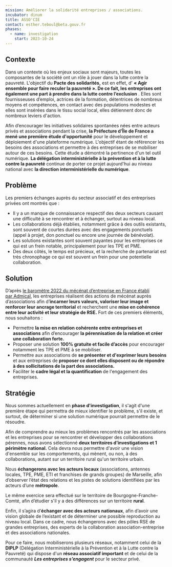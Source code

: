 ```yaml
---
mission: Améliorer la solidarité entreprises / associations.
incubator: dinum
title: ASSO'CIE
contact: esther.teboul@beta.gouv.fr
phases:
  - name: investigation
    start: 2023-10-24
---
```

## Contexte

Dans un contexte où les enjeux sociaux sont majeurs, toutes les composantes de la société ont un rôle à jouer dans la lutte contre la pauvreté. L'objectif du **Pacte des solidarités,** est en effet, d' **« Agir ensemble pour faire reculer la pauvreté ». De ce fait, les entreprises ont également une part à prendre dans la lutte contre l’exclusion** . Elles sont fournisseuses d’emploi, actrices de la formation, détentrices de nombreux moyens et compétences, en contact avec des populations modestes et elles sont insérées dans le tissu social local, elles détiennent donc de nombreux leviers d'action.

Afin d’encourager les initiatives solidaires spontanées nées entre acteurs privés et associations pendant la crise,  **la Préfecture d’Île de France a mené une première étude d'opportunité** pour le développement et déploiement d'une plateforme numérique. L'objectif étant de référencer les besoins des associations et permettre à des entreprises de se mobiliser autour de ces besoins. Cette étude a démontré la pertinence d'un tel outil numérique. **La délégation interministérielle à la prévention et à la lutte contre la pauvreté** continue de porter ce projet aujourd'hui au niveau national avec **la direction interministérielle du numérique**.

## Problème

Les premiers échanges auprès du secteur associatif et des entreprises privées ont montrés que :

- Il y a un manque de connaissance respectif  des deux secteurs causant une difficulté à se rencontrer et à échanger, surtout au niveau local.
- Les collaborations déjà établies, notamment grâce à des outils existants, sont souvent de courtes durées avec des engagements ponctuels (appel à projet, don ponctuel ou encore une journée de bénévolat).
- Les solutions existantes sont souvent payantes pour les entreprises ce qui est un frein notable, principalement pour les TPE et PME.
- Des deux côtés, le temps est précieux, et la recherche de partenariat est très chronophage ce qui est souvent un frein pour une potentielle collaboration.

## Solution

D’après [le baromètre 2022 du mécénat d’entreprise en France établi par Admical](https://mecenatpublicprive.fr/barometre-du-mecenat-dentreprise-2022), les entreprises réalisent des actions de mécénat auprès d’associations afin d’**incarner leurs valeurs, valoriser leur image et renforcer leur ancrage territorial** et recherchent une **mise en cohérence entre leur activité et leur stratégie de RSE.** Fort de ces premiers éléments, nous souhaitons :

- Permettre **la mise en relation cohérente entre entreprises et associations** afin d’encourager **la pérennisation de la relation et créer une collaboration forte.**
- Proposer une solution **100% gratuite et facile d’accès** pour encourager notamment les TPE et PME à se mobiliser.
- Permettre aux associations de **se présenter et d'exprimer leurs besoins** et aux entreprises de **proposer ce dont elles disposent ou de répondre à des sollicitations de la part des associations.**
- Faciliter le **cadre légal et la quantification** de l'engagement des entreprises.

## Stratégie

Nous sommes actuellement en  **phase d'investigation**, il s'agit d'une première étape qui permettra de mieux identifier le problème, s'il existe, et surtout, de déterminer si une solution numérique pourrait permettre de le résoudre.

Afin de comprendre au mieux les problèmes rencontrés par les associations et les entreprises pour se rencontrer et développer des collaborations pérennes, nous avons sélectionné **deux territoires d’investigations et 1 périmètre national.**  Cela devra nous permettre d'avoir une vision d'ensemble sur les comportements, qui mènent, ou non, à des collaborations, autant sur un territoire rural qu'un territoire urbain.

Nous **échangerons avec les acteurs locaux** (associations, antennes locales, TPE, PME, ETI et franchises de grands groupes) de Marseille, afin d’observer l’état des relations et les pistes de solutions identifiées par les acteurs d’une **métropole**. 

Le même exercice sera effectué sur le territoire de Bourgogne-Franche-Comté, afin d’étudier s'il y a des différences sur un territoire **rural**. 

Enfin, il s’agira d’**échanger avec des acteurs nationaux**, afin d’avoir une vision globale de l’existant et de déterminer une possible reproduction au niveau local. Dans ce cadre, nous échangerons avec des pôles RSE de grandes entreprises, des experts de la collaboration association-entreprise et des associations nationales.

Pour ce faire, nous mobiliserons plusieurs réseaux, notamment celui de la **DIPLP** (Délégation Interministérielle à la Prévention et à la Lutte contre la Pauvreté) qui dispose d'un **réseau associatif important** et   de celui de la communauté ***Les entreprises s’engagent*** pour le secteur privé.
